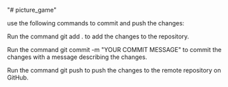 "# picture_game"

use the following commands to commit and push the changes:

Run the command git add . to add the changes to the repository.

Run the command git commit -m "YOUR COMMIT MESSAGE" to commit the changes with a message describing the changes.

Run the command git push to push the changes to the remote repository on GitHub.
